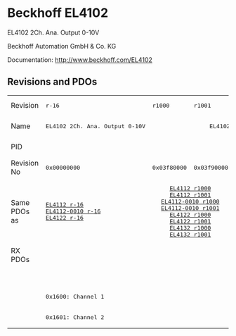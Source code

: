 # Beckhoff EL4102

EL4102 2Ch. Ana. Output 0-10V

Beckhoff Automation GmbH & Co. KG

Documentation: <a href="http://www.beckhoff.com/EL4102">http://www.beckhoff.com/EL4102</a>

## Revisions and PDOs
<table>
<tr >
<td class="first">Revision</td>
<td ><pre>r-16</pre></td>
<td ><pre>r1000</pre></td>
<td ><pre>r1001</pre></td>
<td ><pre>r1002</pre></td>
<td ><pre>r1003</pre></td>
<td ><pre>r1004</pre></td>
<td ><pre>r1005</pre></td>
<td ><pre>r9979</pre></td>
</tr>
<tr >
<td class="first">Name</td>
<td ><pre>EL4102 2Ch. Ana. Output 0-10V</pre></td>
<td  colspan=6 align="center"><pre>EL4102 2Ch. Ana. Output  0-10V, 16bit</pre></td>
<td ><pre>EL4102 2Ch. Ana. Output 0-10V</pre></td>
</tr>
<tr >
<td class="first">PID</td>
<td  colspan=8 align="center"><pre>0x10063052</pre></td>
</tr>
<tr >
<td class="first">Revision No</td>
<td ><pre>0x00000000</pre></td>
<td ><pre>0x03f80000</pre></td>
<td ><pre>0x03f90000</pre></td>
<td ><pre>0x03fa0000</pre></td>
<td ><pre>0x03fb0000</pre></td>
<td ><pre>0x03fc0000</pre></td>
<td ><pre>0x03fd0000</pre></td>
<td ><pre>0x270b0000</pre></td>
</tr>
<tr >
<td class="first">Same PDOs as</td>
<td ><pre><a href="EL4112">EL4112 r-16</a><br/><a href="EL4112-0010">EL4112-0010 r-16</a><br/><a href="EL4122">EL4122 r-16</a></pre></td>
<td  colspan=2 align="center"><pre><a href="EL4112">EL4112 r1000</a><br/><a href="EL4112">EL4112 r1001</a><br/><a href="EL4112-0010">EL4112-0010 r1000</a><br/><a href="EL4112-0010">EL4112-0010 r1001</a><br/><a href="EL4122">EL4122 r1000</a><br/><a href="EL4122">EL4122 r1001</a><br/><a href="EL4132">EL4132 r1000</a><br/><a href="EL4132">EL4132 r1001</a></pre></td>
<td  colspan=2 align="center"><pre><a href="EL4112">EL4112 r1002</a><br/><a href="EL4112">EL4112 r1003</a><br/><a href="EL4112-0010">EL4112-0010 r1002</a><br/><a href="EL4112-0010">EL4112-0010 r1003</a><br/><a href="EL4122">EL4122 r1002</a><br/><a href="EL4122">EL4122 r1003</a><br/><a href="EL4132">EL4132 r1002</a><br/><a href="EL4132">EL4132 r1003</a></pre></td>
<td  colspan=2 align="center"><pre><a href="EL4112">EL4112 r1004</a><br/><a href="EL4112">EL4112 r1005</a><br/><a href="EL4112-0010">EL4112-0010 r1004</a><br/><a href="EL4112-0010">EL4112-0010 r1005</a><br/><a href="EL4122">EL4122 r1004</a><br/><a href="EL4122">EL4122 r1005</a><br/><a href="EL4132">EL4132 r1004</a><br/><a href="EL4132">EL4132 r1005</a></pre></td>
<td ></td>
</tr>
<tr class="rxpdo pdosection">
<td class="first" rowspan=4 valign=top>RX PDOs</td>
<td colspan=7 align="left"></td>
<td><pre>: </pre></td>
<td></td>
</tr>
<tr class="rxpdo pdosection">
<td class="first" colspan=7 align="left"></td>
<td ><pre>: </pre></td>
</tr>
<tr class="rxpdo pdosection">
<td class="first" colspan=7 align="left"><pre>0x1600: Channel 1</pre></td>
<td ></td>
</tr>
<tr class="rxpdo pdosection">
<td class="first" colspan=7 align="left"><pre>0x1601: Channel 2</pre></td>
<td ></td>
</tr>
</table>

